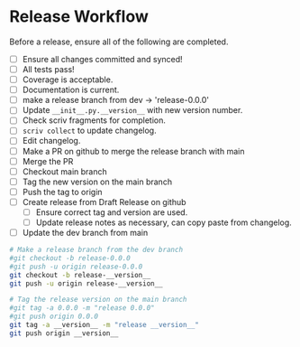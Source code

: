 # Release Workflow

Before a release, ensure all of the following are completed.

- [ ] Ensure all changes committed and synced!
- [ ] All tests pass!
- [ ] Coverage is acceptable.
- [ ] Documentation is current.
- [ ] make a release branch from dev -> 'release-0.0.0'
- [ ] Update ```__init__.py.__version__``` with new version number.
- [ ] Check scriv fragments for completion.
- [ ] ```scriv collect``` to update changelog.
- [ ] Edit changelog.
- [ ] Make a PR on github to merge the release branch with main
- [ ] Merge the PR
- [ ] Checkout main branch
- [ ] Tag the new version on the main branch
- [ ] Push the tag to origin
- [ ] Create release from Draft Release on github
  - [ ] Ensure correct tag and version are used.
  - [ ] Update release notes as necessary, can copy paste from changelog.
- [ ] Update the dev branch from main

```bash
# Make a release branch from the dev branch
#git checkout -b release-0.0.0
#git push -u origin release-0.0.0
git checkout -b release-__version__
git push -u origin release-__version__

# Tag the release version on the main branch
#git tag -a 0.0.0 -m "release 0.0.0"
#git push origin 0.0.0
git tag -a __version__ -m "release __version__"
git push origin __version__
```
